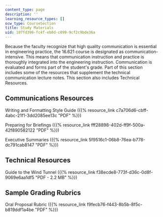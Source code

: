 ```yaml
---
content_type: page
description: ''
learning_resource_types: []
ocw_type: CourseSection
title: Study Materials
uid: 107fd396-fc4f-eb8d-c099-9cf2c9bde36a
---
```


Because the faculty recognize that high quality communication is essential in engineering practice, the 16.621 course is designated as communication-intensive. This means that communication instruction and practice is thoroughly integrated into the engineering instruction. Communication is evaluated and forms part of the student's grade. Part of this section includes some of the resources that supplement the technical communication lecture notes. This section also includes Technical Resources.

Communications Resources
------------------------

Writing and Formatting Style Guide ({{% resource_link c7a706d6-cbff-4abc-21f1-3dd2085ee13c "PDF" %}})

Preparing for Briefings ({{% resource_link fff28898-402d-ff9f-500a-42f890582122 "PDF" %}})

Executive Summaries ({{% resource_link 5f9516c1-06b8-76ea-b778-dc791cab8147 "PDF" %}})

Technical Resources
-------------------

Guide to the Wind Tunnel ({{% resource_link f38ecde8-773f-d36c-0d8f-9069e6aa1df5 "PDF - 2.2 MB" %}})

Sample Grading Rubrics
----------------------

Oral Proposal Rubric ({{% resource_link f9fecb76-f443-8b5b-8f5c-b819ddf1a4be "PDF" %}})